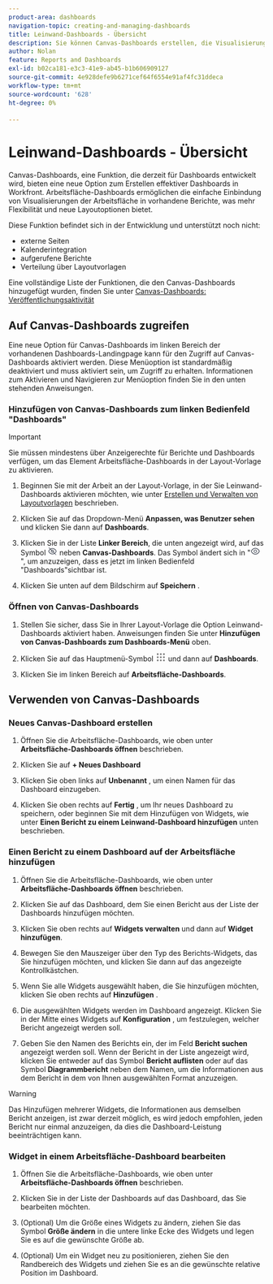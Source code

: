 ```yaml
---
product-area: dashboards
navigation-topic: creating-and-managing-dashboards
title: Leinwand-Dashboards - Übersicht
description: Sie können Canvas-Dashboards erstellen, die Visualisierungen der Berichtsarbeitsfläche mit traditionellen Berichten und neuen Layoutoptionen integrieren.
author: Nolan
feature: Reports and Dashboards
exl-id: b02ca181-e3c3-41e9-ab45-b1b606909127
source-git-commit: 4e928defe9b6271cef64f6554e91af4fc31ddeca
workflow-type: tm+mt
source-wordcount: '628'
ht-degree: 0%

---
```


# Leinwand-Dashboards - Übersicht

<!-- Audited: 12/2023 -->

Canvas-Dashboards, eine Funktion, die derzeit für Dashboards entwickelt wird, bieten eine neue Option zum Erstellen effektiver Dashboards in Workfront. Arbeitsfläche-Dashboards ermöglichen die einfache Einbindung von Visualisierungen der Arbeitsfläche in vorhandene Berichte, was mehr Flexibilität und neue Layoutoptionen bietet.

Diese Funktion befindet sich in der Entwicklung und unterstützt noch nicht:
* externe Seiten
* Kalenderintegration
* aufgerufene Berichte
* Verteilung über Layoutvorlagen

Eine vollständige Liste der Funktionen, die den Canvas-Dashboards hinzugefügt wurden, finden Sie unter [Canvas-Dashboards: Veröffentlichungsaktivität](/help/quicksilver/product-announcements/betas/canvas-dashboards-beta/canvas-dashboards-release-activity.md)

## Auf Canvas-Dashboards zugreifen

Eine neue Option für Canvas-Dashboards im linken Bereich der vorhandenen Dashboards-Landingpage kann für den Zugriff auf Canvas-Dashboards aktiviert werden. Diese Menüoption ist standardmäßig deaktiviert und muss aktiviert sein, um Zugriff zu erhalten. Informationen zum Aktivieren und Navigieren zur Menüoption finden Sie in den unten stehenden Anweisungen.

### Hinzufügen von Canvas-Dashboards zum linken Bedienfeld &quot;Dashboards&quot;

>[!IMPORTANT]
>
>Sie müssen mindestens über Anzeigerechte für Berichte und Dashboards verfügen, um das Element Arbeitsfläche-Dashboards in der Layout-Vorlage zu aktivieren.

1. Beginnen Sie mit der Arbeit an der Layout-Vorlage, in der Sie Leinwand-Dashboards aktivieren möchten, wie unter [Erstellen und Verwalten von Layoutvorlagen](../../../administration-and-setup/customize-workfront/use-layout-templates/create-and-manage-layout-templates.md) beschrieben.

1. Klicken Sie auf das Dropdown-Menü **Anpassen, was Benutzer sehen** und klicken Sie dann auf **Dashboards**.

1. Klicken Sie in der Liste **Linker Bereich**, die unten angezeigt wird, auf das Symbol ![](assets/delete-secondary-nav-item.png) neben **Canvas-Dashboards**. Das Symbol ändert sich in &quot;![](assets/add-secondary-nav-item.png)&quot;, um anzuzeigen, dass es jetzt im linken Bedienfeld &quot;Dashboards&quot;sichtbar ist.

1. Klicken Sie unten auf dem Bildschirm auf **Speichern** .

### Öffnen von Canvas-Dashboards

1. Stellen Sie sicher, dass Sie in Ihrer Layout-Vorlage die Option Leinwand-Dashboards aktiviert haben. Anweisungen finden Sie unter **Hinzufügen von Canvas-Dashboards zum Dashboards-Menü** oben.

1. Klicken Sie auf das Hauptmenü-Symbol ![](assets/main-menu-icon.png) und dann auf **Dashboards**.

1. Klicken Sie im linken Bereich auf **Arbeitsfläche-Dashboards**.

## Verwenden von Canvas-Dashboards

### Neues Canvas-Dashboard erstellen

1. Öffnen Sie die Arbeitsfläche-Dashboards, wie oben unter **Arbeitsfläche-Dashboards öffnen** beschrieben.

1. Klicken Sie auf **+ Neues Dashboard**

1. Klicken Sie oben links auf **Unbenannt** , um einen Namen für das Dashboard einzugeben.

1. Klicken Sie oben rechts auf **Fertig** , um Ihr neues Dashboard zu speichern, oder beginnen Sie mit dem Hinzufügen von Widgets, wie unter **Einen Bericht zu einem Leinwand-Dashboard hinzufügen** unten beschrieben.

### Einen Bericht zu einem Dashboard auf der Arbeitsfläche hinzufügen

1. Öffnen Sie die Arbeitsfläche-Dashboards, wie oben unter **Arbeitsfläche-Dashboards öffnen** beschrieben.

1. Klicken Sie auf das Dashboard, dem Sie einen Bericht aus der Liste der Dashboards hinzufügen möchten.

1. Klicken Sie oben rechts auf **Widgets verwalten** und dann auf **Widget hinzufügen**.

1. Bewegen Sie den Mauszeiger über den Typ des Berichts-Widgets, das Sie hinzufügen möchten, und klicken Sie dann auf das angezeigte Kontrollkästchen.

1. Wenn Sie alle Widgets ausgewählt haben, die Sie hinzufügen möchten, klicken Sie oben rechts auf **Hinzufügen** .

1. Die ausgewählten Widgets werden im Dashboard angezeigt. Klicken Sie in der Mitte eines Widgets auf **Konfiguration** , um festzulegen, welcher Bericht angezeigt werden soll.

1. Geben Sie den Namen des Berichts ein, der im Feld **Bericht suchen** angezeigt werden soll. Wenn der Bericht in der Liste angezeigt wird, klicken Sie entweder auf das Symbol **Bericht auflisten** oder auf das Symbol **Diagrammbericht** neben dem Namen, um die Informationen aus dem Bericht in dem von Ihnen ausgewählten Format anzuzeigen.

>[!WARNING]
> Das Hinzufügen mehrerer Widgets, die Informationen aus demselben Bericht anzeigen, ist zwar derzeit möglich, es wird jedoch empfohlen, jeden Bericht nur einmal anzuzeigen, da dies die Dashboard-Leistung beeinträchtigen kann.

### Widget in einem Arbeitsfläche-Dashboard bearbeiten

1. Öffnen Sie die Arbeitsfläche-Dashboards, wie oben unter **Arbeitsfläche-Dashboards öffnen** beschrieben.

1. Klicken Sie in der Liste der Dashboards auf das Dashboard, das Sie bearbeiten möchten.

1. (Optional) Um die Größe eines Widgets zu ändern, ziehen Sie das Symbol **Größe ändern** in die untere linke Ecke des Widgets und legen Sie es auf die gewünschte Größe ab.

1. (Optional) Um ein Widget neu zu positionieren, ziehen Sie den Randbereich des Widgets und ziehen Sie es an die gewünschte relative Position im Dashboard.
